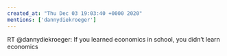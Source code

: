 ```yaml
---
created_at: "Thu Dec 03 19:03:40 +0000 2020"
mentions: ['dannydiekroeger']
---
```


RT @dannydiekroeger: If you learned economics in school, you didn’t learn economics